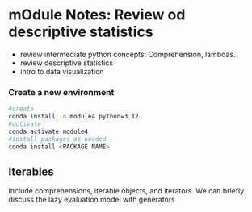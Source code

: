 # mOdule Notes: Review od descriptive statistics
- review intermediate python concepts: Comprehension, lambdas.
- review descriptive statistics
- intro to data visualization

### Create a new environment
```bash
#create
conda install -n module4 python=3.12
#activate
conda activate module4
#install packages as needed
conda install <PACKAGE NAME>
```

## Iterables
Include comprehensions, iterable objects, and iterators. We can briefly discuss the lazy evaluation model with generators
